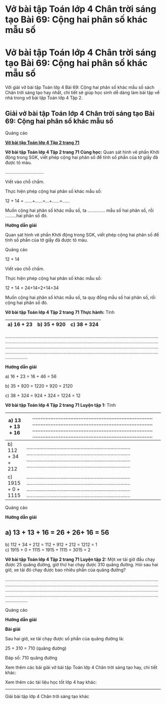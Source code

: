 # Vở bài tập Toán lớp 4 Chân trời sáng tạo Bài 69: Cộng hai phân số khác mẫu số

# Vở bài tập Toán lớp 4 Chân trời sáng tạo Bài 69: Cộng hai phân số khác mẫu số

Với giải vở bài tập Toán lớp 4 Bài 69: Cộng hai phân số khác mẫu số sách Chân trời sáng tạo hay nhất, chi tiết sẽ giúp học sinh dễ dàng làm bài tập về nhà trong vở bài tập Toán lớp 4 Tập 2.

## Giải vở bài tập Toán lớp 4 Chân trời sáng tạo Bài 69: Cộng hai phân số khác mẫu số

Quảng cáo

[**Vở bài tập Toán lớp 4 Tập 2 trang 71**](https://vietjack.com/vbt-toan-4-ct/vbt-toan-lop-4-tap-2-trang-71-chan-troi.jsp)

**Vở bài tập Toán lớp 4 Tập 2 trang 71 Cùng học:** Quan sát hình vẽ phần Khởi động trong SGK, viết phép cộng hai phân số để tính số phần của tờ giấy đã được tô màu.

………………………….

Viết vào chỗ chấm.

Thực hiện phép cộng hai phân số khác mẫu số: 

12 \+ 14 = ......+......=...+......=......

Muốn cộng hai phân số khác mẫu số, ta ………….. mẫu số hai phân số, rồi ………hai phân số đó.

**Hướng dẫn giải**

Quan sát hình vẽ phần Khởi động trong SGK, viết phép cộng hai phân số để tính số phần của tờ giấy đã được tô màu.

Quảng cáo

12 \+ 14

Viết vào chỗ chấm.

Thực hiện phép cộng hai phân số khác mẫu số: 

12 \+ 14 = 24+14=2+14=34

Muốn cộng hai phân số khác mẫu số, ta quy đồng mẫu số hai phân số, rồi cộng hai phân số đó.

**Vở bài tập Toán lớp 4 Tập 2 trang 71 Thực hành:** Tính

a) 16 \+ 23 |  b) 35 \+ 920 |  c) 38 \+ 324  
---|---|---  
  
……………………………………………………………………………………………………………………………………………………………………………………………………………………………………………………………………………………………………………………………………………………………………………………………………………………………………………………………………

**Hướng dẫn giải**

a) 16 \+ 23 = 16 \+ 46 = 56

b) 35 \+ 920 = 1220 \+ 920 = 2120

c) 38 \+ 324 = 924 \+ 324 = 1224 = 12

**Vở bài tập Toán lớp 4 Tập 2 trang 71 Luyện tập 1:** Tính

a) 13 \+ 13 \+ 16 |  ………………………………………………………………. ………………………………………………………………. ………………………………………………………………. ……………………………………………………………….  
---|---  
b) 112 \+ 34 \+ 212 |  ………………………………………………………………. ………………………………………………………………. ………………………………………………………………. ……………………………………………………………….  
c) 1915 \+ 0 + 1115 |  ………………………………………………………………. ………………………………………………………………. ………………………………………………………………. ……………………………………………………………….  
  
Quảng cáo

**Hướng dẫn giải**

a) 13 \+ 13 \+ 16 = 26 \+ 26\+ 16 = 56  
---  
b) 112 \+ 34 \+ 212 = 112 \+ 912 \+ 212 = 1212 = 1  
c) 1915 \+ 0 + 1115 = 1915 \+ 1115 = 3015 = 2  
  
**Vở bài tập Toán lớp 4 Tập 2 trang 71 Luyện tập 2:** Một xe tải giờ đầu chạy được 25 quãng đường, giờ thứ hai chạy được 310 quãng đường. Hỏi sau hai giờ, xe tải đó chạy được bao nhiêu phần của quãng đường?

……………………………………………………………………………………………………………………………………………………………………………………………………………………………………………………………………………………………………………………………………………………………………………………………………………………………………………………………………

Quảng cáo

**Hướng dẫn giải**

**Bài giải**

Sau hai giờ, xe tải chạy được số phần của quãng đường là:

25 \+ 310 = 710 (quãng đường)

Đáp số: 710 quãng đường

Xem thêm các bài giải vở bài tập Toán lớp 4 Chân trời sáng tạo hay, chi tiết khác:

Xem thêm các tài liệu học tốt lớp 4 hay khác:

* * *

Giải bài tập lớp 4 Chân trời sáng tạo khác
